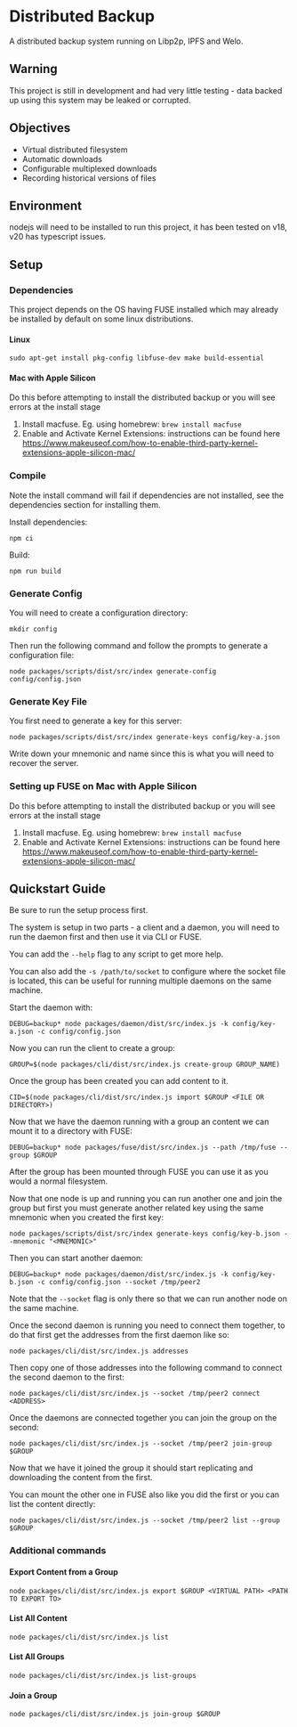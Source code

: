 # Distributed Backup

A distributed backup system running on Libp2p, IPFS and Welo.

## Warning

This project is still in development and had very little testing - data backed up using this system may be leaked or corrupted.

## Objectives

- Virtual distributed filesystem
- Automatic downloads
- Configurable multiplexed downloads
- Recording historical versions of files

## Environment

nodejs will need to be installed to run this project, it has been tested on v18, v20 has typescript issues.

## Setup

### Dependencies

This project depends on the OS having FUSE installed which may already be installed by default on some linux distributions.

#### Linux

```
sudo apt-get install pkg-config libfuse-dev make build-essential
```

#### Mac with Apple Silicon

Do this before attempting to install the distributed backup or you will see errors at the install stage
1. Install macfuse. Eg. using homebrew: `brew install macfuse`
2. Enable and Activate Kernel Extensions: instructions can be found here https://www.makeuseof.com/how-to-enable-third-party-kernel-extensions-apple-silicon-mac/


### Compile

Note the install command will fail if dependencies are not installed, see the dependencies section for installing them.

Install dependencies:
```
npm ci
```

Build:
```
npm run build
```

### Generate Config

You will need to create a configuration directory:
```
mkdir config
```

Then run the following command and follow the prompts to generate a configuration file:
```
node packages/scripts/dist/src/index generate-config config/config.json
```

### Generate Key File

You first need to generate a key for this server:
```
node packages/scripts/dist/src/index generate-keys config/key-a.json
```

Write down your mnemonic and name since this is what you will need to recover the server.

### Setting up FUSE on Mac with Apple Silicon

Do this before attempting to install the distributed backup or you will see errors at the install stage
1. Install macfuse. Eg. using homebrew: `brew install macfuse`
2. Enable and Activate Kernel Extensions: instructions can be found here https://www.makeuseof.com/how-to-enable-third-party-kernel-extensions-apple-silicon-mac/

## Quickstart Guide

Be sure to run the setup process first.

The system is setup in two parts - a client and a daemon, you will need to run the daemon first and then use it via CLI or FUSE.

You can add the `--help` flag to any script to get more help.

You can also add the `-s /path/to/socket` to configure where the socket file is located, this can be useful for running multiple daemons on the same machine.


Start the daemon with:

```
DEBUG=backup* node packages/daemon/dist/src/index.js -k config/key-a.json -c config/config.json
```

Now you can run the client to create a group:

```
GROUP=$(node packages/cli/dist/src/index.js create-group GROUP_NAME)
```

Once the group has been created you can add content to it.

```
CID=$(node packages/cli/dist/src/index.js import $GROUP <FILE OR DIRECTORY>)
```

Now that we have the daemon running with a group an content we can mount it to a directory with FUSE:

```
DEBUG=backup* node packages/fuse/dist/src/index.js --path /tmp/fuse --group $GROUP
```

After the group has been mounted through FUSE you can use it as you would a normal filesystem.

Now that one node is up and running you can run another one and join the group but first you must generate another related key using the same mnemonic when you created the first key:

```
node packages/scripts/dist/src/index generate-keys config/key-b.json --mnemonic "<MNEMONIC>"
```

Then you can start another daemon:

```
DEBUG=backup* node packages/daemon/dist/src/index.js -k config/key-b.json -c config/config.json --socket /tmp/peer2
```

Note that the `--socket` flag is only there so that we can run another node on the same machine.

Once the second daemon is running you need to connect them together, to do that first get the addresses from the first daemon like so:

```
node packages/cli/dist/src/index.js addresses
```

Then copy one of those addresses into the following command to connect the second daemon to the first:

```
node packages/cli/dist/src/index.js --socket /tmp/peer2 connect <ADDRESS>
```

Once the daemons are connected together you can join the group on the second:

```
node packages/cli/dist/src/index.js --socket /tmp/peer2 join-group $GROUP
```

Now that we have it joined the group it should start replicating and downloading the content from the first.

You can mount the other one in FUSE also like you did the first or you can list the content directly:

```
node packages/cli/dist/src/index.js --socket /tmp/peer2 list --group $GROUP
```

### Additional commands


#### Export Content from a Group

```
node packages/cli/dist/src/index.js export $GROUP <VIRTUAL PATH> <PATH TO EXPORT TO>
```

#### List All Content

```
node packages/cli/dist/src/index.js list
```

#### List All Groups

```
node packages/cli/dist/src/index.js list-groups
```

#### Join a Group

```
node packages/cli/dist/src/index.js join-group $GROUP
```
